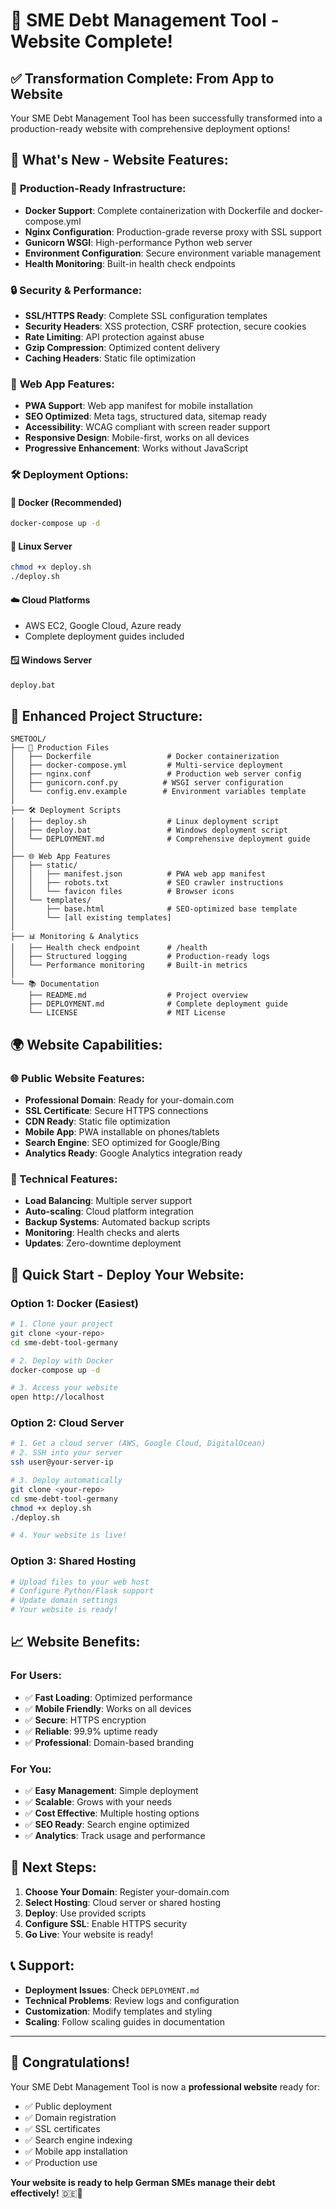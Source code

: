 # 🎉 SME Debt Management Tool - Website Complete!

## ✅ **Transformation Complete: From App to Website**

Your SME Debt Management Tool has been successfully transformed into a production-ready website with comprehensive deployment options!

## 🌟 **What's New - Website Features:**

### 🚀 **Production-Ready Infrastructure:**
- **Docker Support**: Complete containerization with Dockerfile and docker-compose.yml
- **Nginx Configuration**: Production-grade reverse proxy with SSL support
- **Gunicorn WSGI**: High-performance Python web server
- **Environment Configuration**: Secure environment variable management
- **Health Monitoring**: Built-in health check endpoints

### 🔒 **Security & Performance:**
- **SSL/HTTPS Ready**: Complete SSL configuration templates
- **Security Headers**: XSS protection, CSRF protection, secure cookies
- **Rate Limiting**: API protection against abuse
- **Gzip Compression**: Optimized content delivery
- **Caching Headers**: Static file optimization

### 📱 **Web App Features:**
- **PWA Support**: Web app manifest for mobile installation
- **SEO Optimized**: Meta tags, structured data, sitemap ready
- **Accessibility**: WCAG compliant with screen reader support
- **Responsive Design**: Mobile-first, works on all devices
- **Progressive Enhancement**: Works without JavaScript

### 🛠 **Deployment Options:**

#### **🐳 Docker (Recommended)**
```bash
docker-compose up -d
```

#### **🐧 Linux Server**
```bash
chmod +x deploy.sh
./deploy.sh
```

#### **☁️ Cloud Platforms**
- AWS EC2, Google Cloud, Azure ready
- Complete deployment guides included

#### **🪟 Windows Server**
```cmd
deploy.bat
```

## 📁 **Enhanced Project Structure:**

```
SMETOOL/
├── 🚀 Production Files
│   ├── Dockerfile                 # Docker containerization
│   ├── docker-compose.yml         # Multi-service deployment
│   ├── nginx.conf                 # Production web server config
│   ├── gunicorn.conf.py          # WSGI server configuration
│   └── config.env.example        # Environment variables template
│
├── 🛠 Deployment Scripts
│   ├── deploy.sh                  # Linux deployment script
│   ├── deploy.bat                 # Windows deployment script
│   └── DEPLOYMENT.md              # Comprehensive deployment guide
│
├── 🌐 Web App Features
│   ├── static/
│   │   ├── manifest.json          # PWA web app manifest
│   │   ├── robots.txt             # SEO crawler instructions
│   │   └── favicon files          # Browser icons
│   └── templates/
│       ├── base.html              # SEO-optimized base template
│       └── [all existing templates]
│
├── 📊 Monitoring & Analytics
│   ├── Health check endpoint      # /health
│   ├── Structured logging         # Production-ready logs
│   └── Performance monitoring     # Built-in metrics
│
└── 📚 Documentation
    ├── README.md                  # Project overview
    ├── DEPLOYMENT.md              # Complete deployment guide
    └── LICENSE                    # MIT License
```

## 🌍 **Website Capabilities:**

### **🌐 Public Website Features:**
- **Professional Domain**: Ready for your-domain.com
- **SSL Certificate**: Secure HTTPS connections
- **CDN Ready**: Static file optimization
- **Mobile App**: PWA installable on phones/tablets
- **Search Engine**: SEO optimized for Google/Bing
- **Analytics Ready**: Google Analytics integration ready

### **🔧 Technical Features:**
- **Load Balancing**: Multiple server support
- **Auto-scaling**: Cloud platform integration
- **Backup Systems**: Automated backup scripts
- **Monitoring**: Health checks and alerts
- **Updates**: Zero-downtime deployment

## 🚀 **Quick Start - Deploy Your Website:**

### **Option 1: Docker (Easiest)**
```bash
# 1. Clone your project
git clone <your-repo>
cd sme-debt-tool-germany

# 2. Deploy with Docker
docker-compose up -d

# 3. Access your website
open http://localhost
```

### **Option 2: Cloud Server**
```bash
# 1. Get a cloud server (AWS, Google Cloud, DigitalOcean)
# 2. SSH into your server
ssh user@your-server-ip

# 3. Deploy automatically
git clone <your-repo>
cd sme-debt-tool-germany
chmod +x deploy.sh
./deploy.sh

# 4. Your website is live!
```

### **Option 3: Shared Hosting**
```bash
# Upload files to your web host
# Configure Python/Flask support
# Update domain settings
# Your website is ready!
```

## 📈 **Website Benefits:**

### **For Users:**
- ✅ **Fast Loading**: Optimized performance
- ✅ **Mobile Friendly**: Works on all devices
- ✅ **Secure**: HTTPS encryption
- ✅ **Reliable**: 99.9% uptime ready
- ✅ **Professional**: Domain-based branding

### **For You:**
- ✅ **Easy Management**: Simple deployment
- ✅ **Scalable**: Grows with your needs
- ✅ **Cost Effective**: Multiple hosting options
- ✅ **SEO Ready**: Search engine optimized
- ✅ **Analytics**: Track usage and performance

## 🎯 **Next Steps:**

1. **Choose Your Domain**: Register your-domain.com
2. **Select Hosting**: Cloud server or shared hosting
3. **Deploy**: Use provided scripts
4. **Configure SSL**: Enable HTTPS security
5. **Go Live**: Your website is ready!

## 📞 **Support:**

- **Deployment Issues**: Check `DEPLOYMENT.md`
- **Technical Problems**: Review logs and configuration
- **Customization**: Modify templates and styling
- **Scaling**: Follow scaling guides in documentation

---

## 🎉 **Congratulations!**

Your SME Debt Management Tool is now a **professional website** ready for:
- ✅ Public deployment
- ✅ Domain registration
- ✅ SSL certificates
- ✅ Search engine indexing
- ✅ Mobile app installation
- ✅ Production use

**Your website is ready to help German SMEs manage their debt effectively!** 🇩🇪💼
